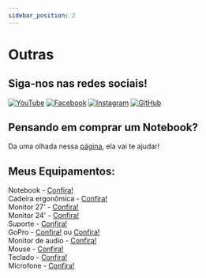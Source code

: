 ```yaml
---
sidebar_position: 2
---
```

# Outras

## Siga-nos nas redes sociais!

[![YouTube](https://img.icons8.com/color/48/000000/youtube-play.png)](https://www.youtube.com/channel/UCdHlZugvc3w3hfHBSTLTD5w?sub_confirmation=1)
[![Facebook](https://img.icons8.com/color/48/000000/facebook.png)](https://www.facebook.com/people/Init-Code/61556939284040/)
[![Instagram](https://img.icons8.com/fluent/48/000000/instagram-new.png)](https://www.instagram.com/init_code/)
[![GitHub](https://img.icons8.com/material-rounded/48/ffffff/github.png)](https://github.com/initcodeexemplos)

## Pensando em comprar um Notebook?

Da uma olhada nessa [página](./notebooks), ela vai te ajudar!

## Meus Equipamentos:

Notebook - [Confira!](https://amzn.to/4debSYY)  <br />
Cadeira ergonômica - [Confira!](https://amzn.to/3Jyf9ov)  <br />
Monitor 27' - [Confira!](https://amzn.to/3UbGkKH)  <br />
Monitor 24' - [Confira!](https://amzn.to/49Pm1bU)  <br />
Suporte - [Confira!](https://amzn.to/3UwNWJd)  <br />
GoPro - [Confira!](https://amzn.to/4b5wAII) ou [Confira!](https://amzn.to/4a6AyQF)  <br />
Monitor de audio - [Confira!](https://amzn.to/44bM7Vg)  <br />
Mouse - [Confira!](https://amzn.to/4b91Oi5)  <br />
Teclado - [Confira!](https://amzn.to/44c2Do6)  <br />
Microfone - [Confira!](https://amzn.to/3xQnyRy)
